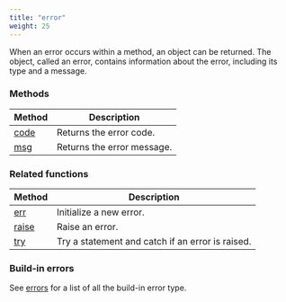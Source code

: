 ```yaml
---
title: "error"
weight: 25
---
```


When an error occurs within a method, an object can be returned. The object, called an error, contains information about the error, including its type and a message.

### Methods

Method | Description
------ | -----------
[code](./code) | Returns the error code.
[msg](./msg) | Returns the error message.


### Related functions

Method | Description
------ | -----------
[err](../../collection-api/err) | Initialize a new error.
[raise](../../collection-api/raise) | Raise an error.
[try](../../collection-api/try) | Try a statement and catch if an error is raised.


### Build-in errors

See [errors](../../errors) for a list of all the build-in error type.